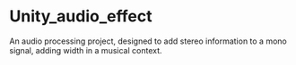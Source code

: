 # Unity_audio_effect
An audio processing project, designed to add stereo information to a mono signal, adding width in a musical context.
